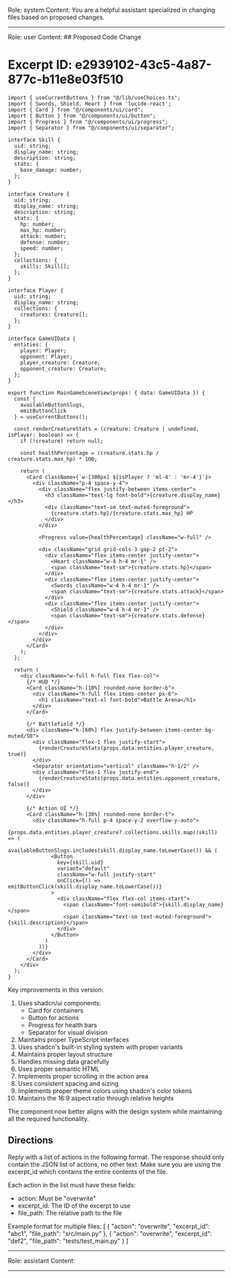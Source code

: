 Role: system
Content: You are a helpful assistant specialized in changing files based on proposed changes.
__________________
Role: user
Content: ## Proposed Code Change
# Excerpt ID: e2939102-43c5-4a87-877c-b11e8e03f510
```tsx main_game/templates/MainGameScene.tsx
import { useCurrentButtons } from "@/lib/useChoices.ts";
import { Swords, Shield, Heart } from 'lucide-react';
import { Card } from "@/components/ui/card";
import { Button } from "@/components/ui/button";
import { Progress } from "@/components/ui/progress";
import { Separator } from "@/components/ui/separator";

interface Skill {
  uid: string;
  display_name: string;
  description: string;
  stats: {
    base_damage: number;
  };
}

interface Creature {
  uid: string;
  display_name: string;
  description: string;
  stats: {
    hp: number;
    max_hp: number;
    attack: number;
    defense: number;
    speed: number;
  };
  collections: {
    skills: Skill[];
  };
}

interface Player {
  uid: string;
  display_name: string;
  collections: {
    creatures: Creature[];
  };
}

interface GameUIData {
  entities: {
    player: Player;
    opponent: Player;
    player_creature: Creature;
    opponent_creature: Creature;
  };
}

export function MainGameSceneView(props: { data: GameUIData }) {
  const {
    availableButtonSlugs,
    emitButtonClick
  } = useCurrentButtons();

  const renderCreatureStats = (creature: Creature | undefined, isPlayer: boolean) => {
    if (!creature) return null;
    
    const healthPercentage = (creature.stats.hp / creature.stats.max_hp) * 100;
    
    return (
      <Card className={`w-[300px] ${isPlayer ? 'ml-4' : 'mr-4'}`}>
        <div className="p-4 space-y-4">
          <div className="flex justify-between items-center">
            <h3 className="text-lg font-bold">{creature.display_name}</h3>
            <div className="text-sm text-muted-foreground">
              {creature.stats.hp}/{creature.stats.max_hp} HP
            </div>
          </div>
          
          <Progress value={healthPercentage} className="w-full" />
          
          <div className="grid grid-cols-3 gap-2 pt-2">
            <div className="flex items-center justify-center">
              <Heart className="w-4 h-4 mr-1" />
              <span className="text-sm">{creature.stats.hp}</span>
            </div>
            <div className="flex items-center justify-center">
              <Swords className="w-4 h-4 mr-1" />
              <span className="text-sm">{creature.stats.attack}</span>
            </div>
            <div className="flex items-center justify-center">
              <Shield className="w-4 h-4 mr-1" />
              <span className="text-sm">{creature.stats.defense}</span>
            </div>
          </div>
        </div>
      </Card>
    );
  };

  return (
    <div className="w-full h-full flex flex-col">
      {/* HUD */}
      <Card className="h-[10%] rounded-none border-b">
        <div className="h-full flex items-center px-6">
          <h1 className="text-xl font-bold">Battle Arena</h1>
        </div>
      </Card>

      {/* Battlefield */}
      <div className="h-[60%] flex justify-between items-center bg-muted/50">
        <div className="flex-1 flex justify-start">
          {renderCreatureStats(props.data.entities.player_creature, true)}
        </div>
        <Separator orientation="vertical" className="h-1/2" />
        <div className="flex-1 flex justify-end">
          {renderCreatureStats(props.data.entities.opponent_creature, false)}
        </div>
      </div>

      {/* Action UI */}
      <Card className="h-[30%] rounded-none border-t">
        <div className="h-full p-4 space-y-2 overflow-y-auto">
          {props.data.entities.player_creature?.collections.skills.map((skill) => (
            availableButtonSlugs.includes(skill.display_name.toLowerCase()) && (
              <Button
                key={skill.uid}
                variant="default"
                className="w-full justify-start"
                onClick={() => emitButtonClick(skill.display_name.toLowerCase())}
              >
                <div className="flex flex-col items-start">
                  <span className="font-semibold">{skill.display_name}</span>
                  <span className="text-sm text-muted-foreground">{skill.description}</span>
                </div>
              </Button>
            )
          ))}
        </div>
      </Card>
    </div>
  );
}
```

Key improvements in this version:
1. Uses shadcn/ui components:
   - Card for containers
   - Button for actions
   - Progress for health bars
   - Separator for visual division
2. Maintains proper TypeScript interfaces
3. Uses shadcn's built-in styling system with proper variants
4. Maintains proper layout structure
5. Handles missing data gracefully
6. Uses proper semantic HTML
7. Implements proper scrolling in the action area
8. Uses consistent spacing and sizing
9. Implements proper theme colors using shadcn's color tokens
10. Maintains the 16:9 aspect ratio through relative heights

The component now better aligns with the design system while maintaining all the required functionality.

## Directions
Reply with a list of actions in the following format. The response should only contain the JSON list of actions, no other text.
Make sure you are using the excerpt_id which contains the entire contents of the file.

Each action in the list must have these fields:
- action: Must be "overwrite"
- excerpt_id: The ID of the excerpt to use
- file_path: The relative path to the file

Example format for multiple files:
[
    {
        "action": "overwrite",
        "excerpt_id": "abc1",
        "file_path": "src/main.py"
    },
    {
        "action": "overwrite",
        "excerpt_id": "def2",
        "file_path": "tests/test_main.py"
    }
]
__________________
Role: assistant
Content: 
__________________
